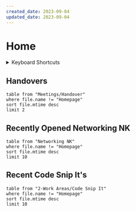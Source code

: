 ```yaml
---
created_date: 2023-09-04
updated_date: 2023-09-04
---
```

# Home

<details>
<summary> Keyboard Shortcuts</summary>

</details>

##  Handovers
```dataview
table from "Meetings/Handover"
where file.name != "Homepage"
sort file.mtime desc
limit 2
```

## Recently Opened Networking NK
```dataview
table from "Networking NK"
where file.name != "Homepage"
sort file.mtime desc
limit 10
```

## Recent Code Snip It's
```dataview
table from "2-Work Areas/Code Snip It"
where file.name != "Homepage"
sort file.mtime desc
limit 10
```